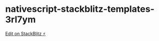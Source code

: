 # nativescript-stackblitz-templates-3rl7ym

[Edit on StackBlitz ⚡️](https://stackblitz.com/edit/nativescript-stackblitz-templates-3rl7ym)